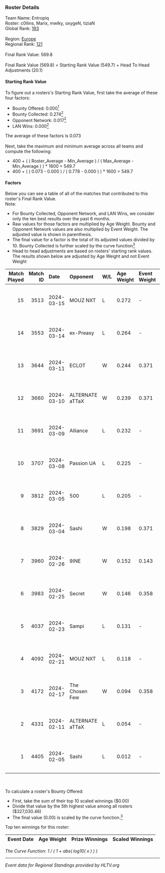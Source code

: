 ### Roster Details<br />
Team Name: Entropiq<br />
Roster: c0llins, Marix, mwlky, oxygeN, tiziaN<br />
Global Rank: [193](../standings_global.md)<br />
<br />
Region: [Europe]( ../standings_europe.md)<br />
Regional Rank: [121]( ../standings_europe.md)<br />
<br />
Final Rank Value:  569.8<br />
<br />
Final Rank Value (569.8) = Starting Rank Value (549.7) + Head To Head Adjustments (20.1)<br />

#### Starting Rank Value<br />
To figure out a rosters's Starting Rank Value, first take the average of these four factors:<br />
- Bounty Offered: 0.000[<sup>1</sup>](#table2)
- Bounty Collected: 0.274[<sup>2</sup>](#table1)
- Opponent Network: 0.017[<sup>2</sup>](#table1)
- LAN Wins: 0.000[<sup>2</sup>](#table1)

The average of these factors is 0.073<br />
<br />
Next, take the maximum and minimum average across all teams and compute the following:<br />
- 400 + ( ( Roster_Average - Min_Average ) / ( Max_Average - Min_Average ) ) * 1600 = 549.7
- 400 + ( ( 0.073 - 0.000 ) / ( 0.778 - 0.000 ) ) * 1600 = 549.7


#### Factors<br />
Below you can see a table of all of the matches that contributed to this roster's Final Rank Value.<br />
Note:<br />

- For Bounty Collected, Opponent Network, and LAN Wins, we consider only the ten best results over the past 6 months.
- Raw values for those factors are multiplied by Age Weight. Bounty and Opponent Network values are also multiplied by Event Weight. The adjusted value is shown in parenthesis.
- The final value for a factor is the total of its adjusted values divided by 10. Bounty Collected is further scaled by the curve function[<sup>3</sup>](#curveFunction)
- Head to head adjustments are based on rosters' starting rank values. The results shown below are adjusted by Age Weight and not Event Weight
<span id="table1"></span><br />


| Match Played | Match ID | Date       | Opponent        | W/L | Age Weight | Event Weight | Bounty Collected | Opponent Network | LAN Wins  | H2H Adj. | Roster                                |
| -: | -: | :- | :- | :- | :- | :- | :- | :- | :- | -: | :- |
|           15 |     3513 | 2024-03-15 | MOUZ NXT        | L   | 0.272      | -            | -                | -                | -         |    -0.53 | c0llins, Marix, mwlky, oxygeN, tiziaN |
|           14 |     3553 | 2024-03-14 | ex-Preasy       | L   | 0.264      | -            | -                | -                | -         |    -1.74 | c0llins, Marix, mwlky, oxygeN, tiziaN |
|           13 |     3644 | 2024-03-11 | ECLOT           | W   | 0.244      | 0.371        | 0.064 (0.006)    | 0.501 (0.045)    | 0 (0.000) |     7.35 | c0llins, Marix, mwlky, oxygeN, tiziaN |
|           12 |     3660 | 2024-03-10 | ALTERNATE aTTaX | W   | 0.239      | 0.371        | 0.032 (0.003)    | 0.563 (0.050)    | 0 (0.000) |     6.90 | c0llins, Marix, mwlky, oxygeN, tiziaN |
|           11 |     3691 | 2024-03-09 | Alliance        | L   | 0.232      | -            | -                | -                | -         |    -1.17 | c0llins, Marix, mwlky, oxygeN, tiziaN |
|           10 |     3707 | 2024-03-08 | Passion UA      | L   | 0.225      | -            | -                | -                | -         |    -0.34 | c0llins, Marix, mwlky, oxygeN, tiziaN |
|            9 |     3812 | 2024-03-05 | 500             | L   | 0.205      | -            | -                | -                | -         |    -1.74 | c0llins, Marix, mwlky, oxygeN, tiziaN |
|            8 |     3829 | 2024-03-04 | Sashi           | W   | 0.198      | 0.371        | 0.187 (0.014)    | 0.970 (0.071)    | 0 (0.000) |     6.02 | c0llins, Marix, mwlky, oxygeN, tiziaN |
|            7 |     3960 | 2024-02-26 | 9INE            | W   | 0.152      | 0.143        | 0.000 (0.000)    | 0.007 (0.000)    | 0 (0.000) |     2.06 | c0llins, Marix, mwlky, oxygeN, tiziaN |
|            6 |     3983 | 2024-02-25 | Secret          | W   | 0.146      | 0.358        | 0.000 (0.000)    | 0.060 (0.003)    | 0 (0.000) |     2.23 | c0llins, Marix, mwlky, oxygeN, tiziaN |
|            5 |     4037 | 2024-02-23 | Sampi           | L   | 0.131      | -            | -                | -                | -         |    -0.53 | c0llins, Marix, mwlky, oxygeN, tiziaN |
|            4 |     4092 | 2024-02-21 | MOUZ NXT        | L   | 0.118      | -            | -                | -                | -         |    -0.20 | c0llins, Marix, mwlky, oxygeN, tiziaN |
|            3 |     4172 | 2024-02-17 | The Chosen Few  | W   | 0.094      | 0.358        | 0.001 (0.000)    | 0.046 (0.002)    | 0 (0.000) |     1.97 | c0llins, Marix, mwlky, oxygeN, tiziaN |
|            2 |     4331 | 2024-02-11 | ALTERNATE aTTaX | L   | 0.054      | -            | -                | -                | -         |    -0.13 | c0llins, Marix, mwlky, oxygeN, tiziaN |
|            1 |     4405 | 2024-02-05 | Sashi           | L   | 0.012      | -            | -                | -                | -         |    -0.01 | c0llins, Marix, mwlky, oxygeN, tiziaN |

<br />
<span id="table2"></span><br />
To calculate a roster's Bounty Offered:<br />

- First, take the sum of their top 10 scaled winnings ($0.00)
- Divide that value by the 5th highest value among all rosters ($327,030.46)
- The final value (0.00) is scaled by the curve function.[<sup>3</sup>](#curveFunction)

Top ten winnings for this roster:<br />

| Event Date | Age Weight | Prize Winnings | Scaled Winnings |
| :- | -: | :- | :- |


<span id="curveFunction"></span>_The Curve Function: 1 / ( 1 + abs( log10( x ) ) )_<br />

---
_Event data for Regional Standings provided by HLTV.org_<br />
